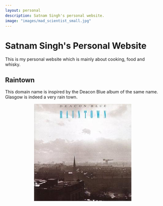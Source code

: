 ```yaml
---
layout: personal
description: Satnam Singh's personal website.
image: "images/mad_scientist_small.jpg"
---
```

# Satnam Singh's Personal Website

This is my personal website which is mainly about cooking, food and whisky.

## Raintown
This domain name is inspired by the Deacon Blue album of the same name. Glasgow is indeed a very rain town.

<p align="center"> <img src="images/raintown.jpg"></p>

